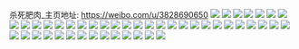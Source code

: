 杀死肥肉_主页地址: https://weibo.com/u/3828690650 
![](https://wx4.sinaimg.cn/mw2000/e4352edagy1h96jrc8gy3j20u0140n7r.jpg) 
![](https://wx4.sinaimg.cn/mw2000/e4352edagy1h96jrf3nhvj20u0140n3a.jpg) 
![](https://wx4.sinaimg.cn/mw2000/e4352edaly1h94m09lf4ej20u01sygul.jpg) 
![](https://wx4.sinaimg.cn/mw2000/e4352edaly1h8zvvcaneqj20u01syn62.jpg) 
![](https://wx4.sinaimg.cn/mw2000/e4352edaly1h8zvvj1iz4j20u01sy48q.jpg) 
![](https://wx4.sinaimg.cn/mw2000/e4352edaly1h8zvuzstwwj20u01sy125.jpg) 
![](https://wx4.sinaimg.cn/mw2000/e4352edaly1h8ywxmqkz7j20u01sywnu.jpg) 
![](https://wx4.sinaimg.cn/mw2000/e4352edaly1h8ywxpykf8j20u01sy7aq.jpg) 
![](https://wx4.sinaimg.cn/mw2000/e4352edaly1h8ywxiyw0rj20u01sywlg.jpg) 
![](https://wx4.sinaimg.cn/mw2000/e4352edaly1h8ywxu0nv5j20u01syjyd.jpg) 
![](https://wx4.sinaimg.cn/mw2000/e4352edaly1h84q9nc5hqj20u01407aj.jpg) 
![](https://wx4.sinaimg.cn/mw2000/e4352edaly1h84q9lk9gej20u01bidon.jpg) 
![](https://wx4.sinaimg.cn/mw2000/e4352edaly1h84q9oqhktj20u0140qh7.jpg) 
![](https://wx4.sinaimg.cn/mw2000/e4352edaly1h84q9pnvesj20u0140gsm.jpg) 
![](https://wx4.sinaimg.cn/mw2000/e4352edaly1h80zfaqlmqj20u0140tg0.jpg) 
![](https://wx4.sinaimg.cn/mw2000/e4352edaly1h80zfbi8nqj20u014044a.jpg) 
![](https://wx4.sinaimg.cn/mw2000/e4352edaly1h7zs5q36tpj20u01syqbz.jpg) 
![](https://wx4.sinaimg.cn/mw2000/e4352edaly1h66g66yip0j21g30u0k7u.jpg) 
![](https://wx4.sinaimg.cn/mw2000/e4352edaly1h5eqfovjasj20u0140jzl.jpg) 
![](https://wx4.sinaimg.cn/mw2000/e4352edaly1h5eqfpb693j20u014046h.jpg) 
![](https://wx4.sinaimg.cn/mw2000/e4352edaly1h5eqh9f1zlj20u0140doe.jpg) 
![](https://wx4.sinaimg.cn/mw2000/e4352edaly1h5eqhcklpmj20u01hcwm0.jpg) 
![](https://wx4.sinaimg.cn/mw2000/e4352edaly1h5eqiov6yqj21400u0dra.jpg) 
![](https://wx4.sinaimg.cn/mw2000/e4352edaly1h3a7jdnttej20u00u0gt7.jpg) 
![](https://wx4.sinaimg.cn/mw2000/e4352edaly1h33hp9ywwpj20u0140n3y.jpg) 
![](https://wx4.sinaimg.cn/mw2000/e4352edaly1h33hpajhhdj20u0140q8x.jpg) 
![](https://wx4.sinaimg.cn/mw2000/e4352edaly1h33hpb1su5j20u0140ah2.jpg) 
![](https://wx4.sinaimg.cn/mw2000/e4352edaly1h33hpe3y64j20vj0rkwkl.jpg) 
![](https://wx4.sinaimg.cn/mw2000/e4352edagy1h2zlalmx82j20u0140gtj.jpg) 
![](https://wx4.sinaimg.cn/mw2000/e4352edagy1h2zla6ck0pj20sg4oab29.jpg) 
![](https://wx4.sinaimg.cn/mw2000/e4352edagy1h2zla4jkxlj20u0140wl7.jpg) 
![](https://wx4.sinaimg.cn/mw2000/e4352edagy1h2zla87hzej20sg739hdt.jpg) 
![](https://wx4.sinaimg.cn/mw2000/e4352edagy1h2zla9prl3j20sg35sx0t.jpg) 
![](https://wx4.sinaimg.cn/mw2000/e4352edagy1h2zlamjnluj20u0140n6m.jpg) 
![](https://wx4.sinaimg.cn/mw2000/e4352edagy1h2zlgf2actj20u0140116.jpg) 
![](https://wx4.sinaimg.cn/mw2000/e4352edagy1h2zlaksf11j20u0140dnp.jpg) 
![](https://wx4.sinaimg.cn/mw2000/e4352edagy1h2zlgm6islj20u0140tfh.jpg) 
![](https://wx4.sinaimg.cn/mw2000/e4352edagy1h2zlgiz3tmj20ns0npwh8.jpg) 
![](https://wx4.sinaimg.cn/mw2000/e4352edagy1h2zla3i1k8j21400u0ah2.jpg) 
![](https://wx4.sinaimg.cn/mw2000/e4352edagy1h2zlghsjihj20u0140aih.jpg) 
![](https://wx4.sinaimg.cn/mw2000/e4352edagy1h2x1alx26qj20u0140wlq.jpg) 
![](https://wx4.sinaimg.cn/mw2000/e4352edagy1h2x1amwi7wj20u60u0n6b.jpg) 
![](https://wx4.sinaimg.cn/mw2000/e4352edagy1h2x1asj1mmj21400u0wlb.jpg) 
![](https://wx4.sinaimg.cn/mw2000/e4352edaly1h1tl2l5m5pj20u01sygwy.jpg) 
![](https://wx4.sinaimg.cn/mw2000/e4352edaly1h1tl7hyw26j20u00shtc5.jpg) 
![](https://wx4.sinaimg.cn/mw2000/e4352edaly1h1tl2kac1qj20u01sy46e.jpg) 
